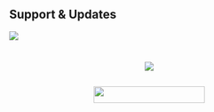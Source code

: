 ## Support & Updates 
<a href="https://telegram.dog/weebochat"><img src="https://img.shields.io/badge/Join-Group%20Support-blue.svg?style=for-the-badge&logo=Telegram"></a>

# <p align="center"><a href="https://github.com/vkhacks007/lalisa"><img src="https://github-readme-stats.vercel.app/api/pin?username=Sjmxaditi&show_icons=true&theme=dracula&hide_border=true&repo=TrickyAbhi-Bot"></a></p>
<p align="center">  
<p align="center"><a href="https://heroku.com/deploy?template=https://github.com/vkhacks007/lalisa"> <img src="https://img.shields.io/badge/Deploy%20To%20Heroku-purple?style=for-the-badge&logo=heroku" width="200" height="30"/></a></p>


